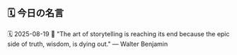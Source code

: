 ## 🗓️ 今日の名言

<!--START_SECTION:quote-->
🗓️ 2025-08-19
💬 "The art of storytelling is reaching its end because the epic side of truth, wisdom, is dying out." — Walter Benjamin
<!--END_SECTION:quote-->
